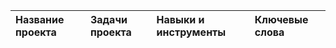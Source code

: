 
| Название проекта| Задачи проекта | Навыки и инструменты | Ключевые слова |
| :-------------------- | :-------------------- | :--------------------| :--------------------| 



